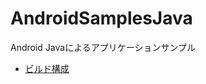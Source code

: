 # AndroidSamplesJava
Android Javaによるアプリケーションサンプル

- [ビルド構成](https://github.com/eda-ryo-kobayashi/AndroidSamplesJava/tree/master/app/src)

<!--

#### TODO
- VulkanoでFirebaseと連携させる

--!>

